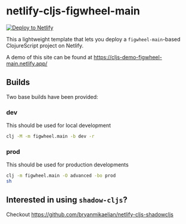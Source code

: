 # netlify-cljs-figwheel-main


[![Deploy to Netlify](https://www.netlify.com/img/deploy/button.svg)](https://app.netlify.com/start/deploy?repository=https://github.com/bryanmikaelian/netlify-cljs-figwheel)

This a lightweight template that lets you deploy a `figwheel-main`-based ClojureScript project on Netlify.

A demo of this site can be found at https://cljs-demo-figwheel-main.netlify.app/

## Builds

Two base builds have been provided:

### dev
This should be used for local development

```sh
clj -M -m figwheel.main -b dev -r
```

### prod
This should be used for production developments
```sh
clj -m figwheel.main -O advanced -bo prod
sh
```

## Interested in using `shadow-cljs`?

Checkout https://github.com/bryanmikaelian/netlify-cljs-shadowcljs
